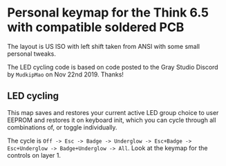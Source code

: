 # Personal keymap for the Think 6.5 with compatible soldered PCB

The layout is US ISO with left shift taken from ANSI with some small personal tweaks.

The LED cycling code is based on code posted to the Gray Studio Discord by `MudkipMao` on Nov 22nd 2019. Thanks!

## LED cycling

This map saves and restores your current active LED group choice to user EEPROM and restores it on keyboard init, which you can cycle through all combinations of, or toggle individually.

The cycle is `Off -> Esc -> Badge -> Underglow -> Esc+Badge -> Esc+Underglow -> Badge+Underglow -> All`. Look at the keymap for the controls on layer 1.
